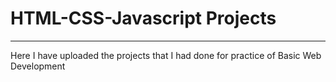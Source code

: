 # HTML-CSS-Javascript Projects 
---
Here I have uploaded the projects that I had done for practice of Basic Web Development


